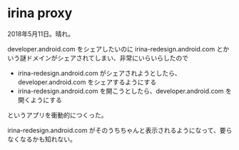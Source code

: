 # irina proxy

2018年5月11日。晴れ。

developer.android.com をシェアしたいのに irina-redesign.android.com とかいう謎ドメインがシェアされてしまい、非常にいらいらしたので

* irina-redesign.android.com がシェアされようとしたら、developer.android.com をシェアするようにする
* irina-redesign.android.com を開こうとしたら、developer.android.com を開くようにする

というアプリを衝動的につくった。

irina-redesign.android.com がそのうちちゃんと表示されるようになって、要らなくなるかも知れない。